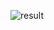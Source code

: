 
![result](https://github.com/nhs2828/Denoising-Diffusion-Probabilistic-Model/assets/78078713/739741ac-a3a2-47e2-8058-d819eada0234)
